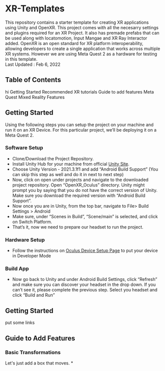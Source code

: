 # XR-Templates
This repository contains a starter template for creating XR applications using Unity and OpenXR. This project comes with all the necesarry settings and plugins required for an XR Project. It also has premade prefabs that can be used along with locatomotion, Input Mangae and XR Ray Interactor added. OpenXR is an open standard for XR platform interoperability, allowing developers to create a single application that works across multiple XR systems. However we are using Meta Quest 2 as a hardware for testing in this template. <br>
Last Updated : Feb 6, 2022
## Table of Contents
hi
Getting Started
Recommended XR tutorials
Guide to add features
Meta Quest Mixed Reality Features


## Getting Started
Using the following steps you can setup the project on your machine and run it on an XR Device. For this particular project, we’ll be deploying it on a Meta Quest 2.
### Software Setup
* Clone/Download the Project Repository.
* Install Unity Hub for your machine from official [Unity Site](https://unity.com/download).
* Choose Unity Version - 2021.3.1f1 and add “Android Build Support” (You can skip this step as well and do it in next to next step)
* Now, click on open under projects and navigate to the downloaded project repository. Open “OpenXR_Oculus” directory.
Unity might prompt you by saying that you do not have the correct version of Unity. Make sure you download the required version with  “Android Build Support”.
* Now once you are in Unity, from the top bar, navigate to File> Build Settings > Android
* Make sure, under “Scenes in Build”, “Scene/main” is selected,  and click on Switch Platform.
* That’s it, now we need to prepare our headset to run the project.
### Hardware Setup
* Follow the instructions on [Oculus Device Setup Page](https://developer.oculus.com/documentation/native/android/mobile-device-setup/) to put your device in Developer Mode
### Build App
* Now go back to Unity and under Android Build Settings, click “Refresh” and make sure you can discover your headset in the drop down. If you can’t see it, please complete the previous step.
Select you headset and click “Build and Run”

## Getting Started
put some links

## Guide to Add Features
### Basic Transformations
Let's just add a box that moves.
* 



